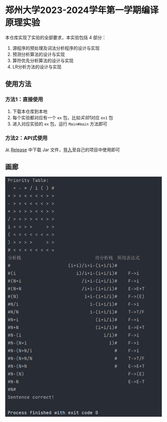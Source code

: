 # 郑州大学2023-2024学年第一学期编译原理实验

本仓库实现了实验的全部要求，本实验包括 4 部分：
1. 源程序的预处理及词法分析程序的设计与实现
2. 预测分析算法的设计与实现
3. 算符优先分析算法的设计与实现
4. LR分析方法的设计与实现

## 使用方法

### 方法1：直接使用

1. 下载本仓库到本地
2. 每个实验都对应有一个 `ex` 包，比如*实验1*对应 `ex1` 包
3. 进入对应实验的 `ex` 包，运行 `Main#main` 方法即可

### 方法2：API式使用

从 [Release](https://github.com/APeng215/Compilation-Principle-Experiment/releases/latest) 中下载 Jar 文件，[导入](https://www.baidu.com/s?ie=UTF-8&wd=%E5%A6%82%E4%BD%95%E5%AF%BC%E5%85%A5jar%E6%96%87%E4%BB%B6%EF%BC%9F)至自己的项目中使用即可

## 画廊
![实验3](README_resources/ex3.png)

